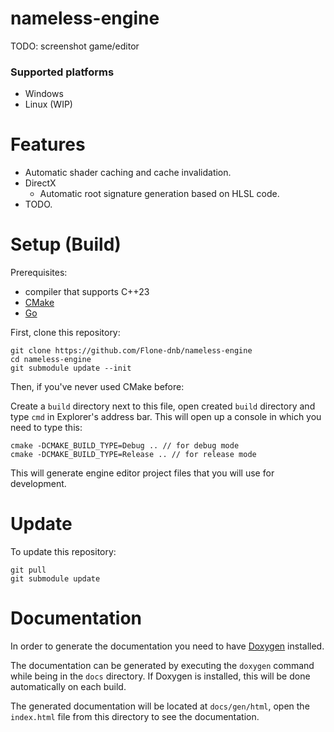 # nameless-engine

TODO: screenshot game/editor

### Supported platforms

* Windows
* Linux (WIP)

# Features

- Automatic shader caching and cache invalidation.
- DirectX
  - Automatic root signature generation based on HLSL code.
- TODO.

# Setup (Build)

Prerequisites:

- compiler that supports C++23
- [CMake](https://cmake.org/download/)
- [Go](https://go.dev/dl/)

First, clone this repository:

```
git clone https://github.com/Flone-dnb/nameless-engine
cd nameless-engine
git submodule update --init
```

Then, if you've never used CMake before:

Create a `build` directory next to this file, open created `build` directory and type `cmd` in Explorer's address bar. This will open up a console in which you need to type this:

```
cmake -DCMAKE_BUILD_TYPE=Debug .. // for debug mode
cmake -DCMAKE_BUILD_TYPE=Release .. // for release mode
```

This will generate engine editor project files that you will use for development.

# Update

To update this repository:

```
git pull
git submodule update
```

# Documentation

In order to generate the documentation you need to have [Doxygen](https://www.doxygen.nl/index.html) installed.

The documentation can be generated by executing the `doxygen` command while being in the `docs` directory. If Doxygen is installed, this will be done automatically on each build.

The generated documentation will be located at `docs/gen/html`, open the `index.html` file from this directory to see the documentation.
